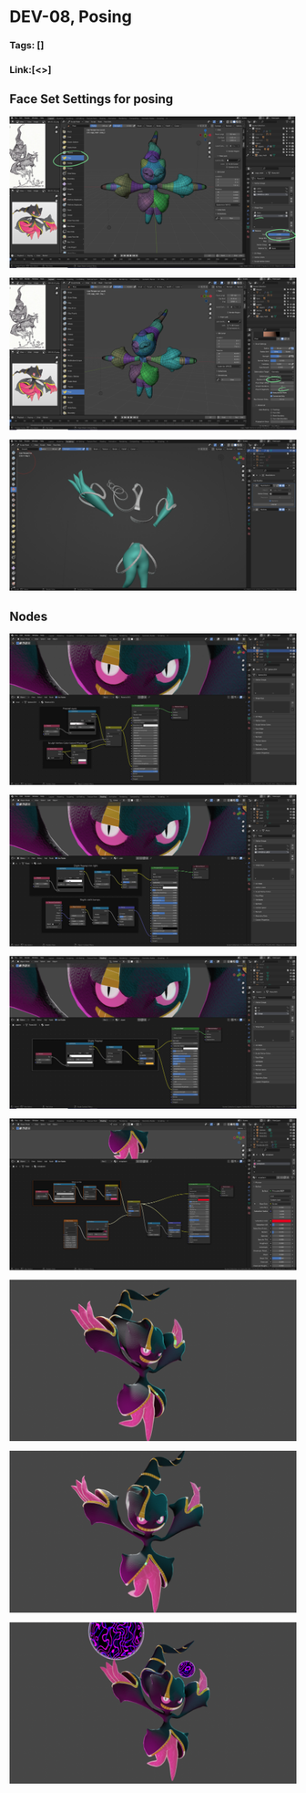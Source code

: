 # DEV-08, Posing
### Tags: []
### Link:[<>]

## Face Set Settings for posing

![](../images/DEV-08/DEV-08-A1.png)

![](../images/DEV-08/DEV-08-A2.png)

![](../images/DEV-08/DEV-08-A3.png)

## Nodes

![](../images/DEV-08/DEV-08-A4.png)

![](../images/DEV-08/DEV-08-A5.png)

![](../images/DEV-08/DEV-08-A6.png)

![](../images/DEV-08/DEV-08-A7.png)

![](../../Mega_Banette3.png)

![](../../Mega_Banette4.png)

![](../../Mega_Banette_Final.png)

